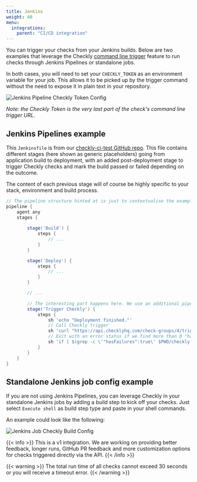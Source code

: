 ```yaml
---
title: Jenkins
weight: 40
menu:
  integrations:
    parent: "CI/CD integration"
---
```


You can trigger your checks from your Jenkins builds. Below are two examples that leverage the 
Checkly [command line trigger](/docs/cicd/triggers/) feature to run checks through Jenkins Pipelines or standalone jobs.

In both cases, you will need to set your `CHECKLY_TOKEN` as an environment variable for your job. This allows it to be picked up by the trigger command without the need to expose it in plain text in your repository.

![Jenkins Pipeline Checkly Token Config](/docs/images/cicd/jenkins-param.png)

_Note: the Checkly Token is the very last part of the check's command line trigger URL._

## Jenkins Pipelines example
This `Jenkinsfile` is from our [checkly-ci-test GitHub repo](https://github.com/checkly/checkly-ci-test). This file contains different stages (here shown as generic placeholders) going from application build to deployment, with an added post-deployment stage to trigger Checkly checks and mark the build passed or failed depending on the outcome.

The content of each previous stage will of course be highly specific to your stack, environment and build process.
```groovy
// The pipeline structure hinted at is just to contextualise the example
pipeline {
    agent any
    stages {
            
        stage('Build') {
            steps {
                // ...
            }
        }

        stage('Deploy') {
            steps {
                // ...
            }
        }

        // ...

        // The interesting part happens here. We use an additional pipeline stage to trigger Checkly and either pass or fail the build.
        stage('Trigger Checkly') {
            steps {
                sh 'echo "Deployment finished."'
                // Call Checkly trigger
                sh 'curl "https://api.checklyhq.com/check-groups/4/trigger/${CHECKLY_TOKEN}" > ${PWD}/checkly.json'
                // Exit with an error status if we find more than 0 "hasFailures: true" in the output
                sh 'if [ $(grep -c \'"hasFailures":true\' $PWD/checkly.json) -ne 0 ]; then exit 1; fi'
            }
        }
    }
}
```

## Standalone Jenkins job config example
If you are not using Jenkins Pipelines, you can leverage Checkly in your standalone Jenkins jobs by adding a build step to kick off your checks. Just select `Execute shell` as build step type and paste in your shell commands.

An example could look like the following:

![Jenkins Job Checkly Build Config](/docs/images/cicd/jenkins-freestyle-build.png)

{{< info >}}
This is a v1 integration. We are working on providing better feedback, longer runs, GitHub PR feedback and more customization options
for checks triggered directly via the API. 
{{< /info >}}
 
 {{< warning >}}
 The total run time of all checks cannot exceed 30 seconds or you will receive a timeout error. 
 {{< /warning >}}
  


